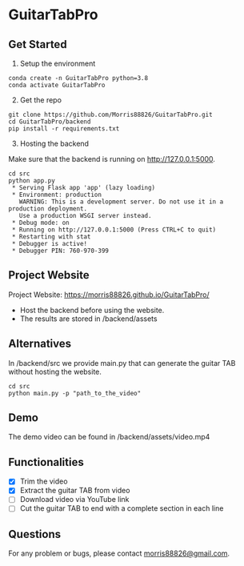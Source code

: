# GuitarTabPro

## Get Started
1. Setup the environment
```
conda create -n GuitarTabPro python=3.8
conda activate GuitarTabPro
```
2. Get the repo
```
git clone https://github.com/Morris88826/GuitarTabPro.git
cd GuitarTabPro/backend
pip install -r requirements.txt
```
3. Hosting the backend

Make sure that the backend is running on http://127.0.0.1:5000.
```
cd src
python app.py
 * Serving Flask app 'app' (lazy loading)
 * Environment: production
   WARNING: This is a development server. Do not use it in a production deployment.
   Use a production WSGI server instead.
 * Debug mode: on
 * Running on http://127.0.0.1:5000 (Press CTRL+C to quit)
 * Restarting with stat
 * Debugger is active!
 * Debugger PIN: 760-970-399

```

## Project Website

Project Website: https://morris88826.github.io/GuitarTabPro/

* Host the backend before using the website.
* The results are stored in /backend/assets

## Alternatives

In /backend/src we provide main.py that can generate the guitar TAB without hosting the website.
```
cd src
python main.py -p "path_to_the_video"
```

## Demo
The demo video can be found in /backend/assets/video.mp4

## Functionalities
- [x] Trim the video
- [x] Extract the guitar TAB from video
- [ ] Download video via YouTube link
- [ ] Cut the guitar TAB to end with a complete section in each line

## Questions
For any problem or bugs, please contact morris88826@gmail.com.
